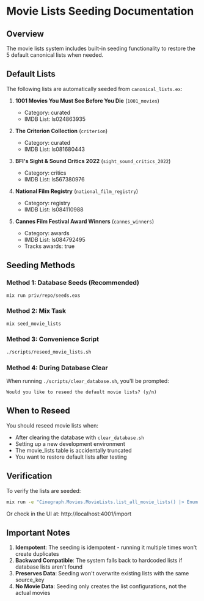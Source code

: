 # Movie Lists Seeding Documentation

## Overview

The movie lists system includes built-in seeding functionality to restore the 5 default canonical lists when needed.

## Default Lists

The following lists are automatically seeded from `canonical_lists.ex`:

1. **1001 Movies You Must See Before You Die** (`1001_movies`)
   - Category: curated
   - IMDB List: ls024863935

2. **The Criterion Collection** (`criterion`)
   - Category: curated
   - IMDB List: ls081680443

3. **BFI's Sight & Sound Critics 2022** (`sight_sound_critics_2022`)
   - Category: critics
   - IMDB List: ls567380976

4. **National Film Registry** (`national_film_registry`)
   - Category: registry
   - IMDB List: ls084110988

5. **Cannes Film Festival Award Winners** (`cannes_winners`)
   - Category: awards
   - IMDB List: ls084792495
   - Tracks awards: true

## Seeding Methods

### Method 1: Database Seeds (Recommended)
```bash
mix run priv/repo/seeds.exs
```

### Method 2: Mix Task
```bash
mix seed_movie_lists
```

### Method 3: Convenience Script
```bash
./scripts/reseed_movie_lists.sh
```

### Method 4: During Database Clear
When running `./scripts/clear_database.sh`, you'll be prompted:
```
Would you like to reseed the default movie lists? (y/n)
```

## When to Reseed

You should reseed movie lists when:
- After clearing the database with `clear_database.sh`
- Setting up a new development environment
- The movie_lists table is accidentally truncated
- You want to restore default lists after testing

## Verification

To verify the lists are seeded:
```bash
mix run -e "Cinegraph.Movies.MovieLists.list_all_movie_lists() |> Enum.each(fn l -> IO.puts(l.name) end)"
```

Or check in the UI at: http://localhost:4001/import

## Important Notes

1. **Idempotent**: The seeding is idempotent - running it multiple times won't create duplicates
2. **Backward Compatible**: The system falls back to hardcoded lists if database lists aren't found
3. **Preserves Data**: Seeding won't overwrite existing lists with the same source_key
4. **No Movie Data**: Seeding only creates the list configurations, not the actual movies
